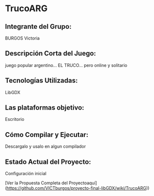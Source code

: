 # TrucoARG

## Integrante del Grupo: 
BURGOS Victoria

## Descripción Corta del Juego: 
juego popular argentino... EL TRUCO... pero online y solitario

## Tecnologías Utilizadas: 
LibGDX 

## Las plataformas objetivo: 
Escritorio

## Cómo Compilar y Ejecutar: 
Descargalo y usalo en algun compilador

## Estado Actual del Proyecto:
Configuración inicial

[Ver la Propuesta Completa del Proyectoaquí] (https://github.com/VICTburgos/proyecto-final-libGDX/wiki/TrucoARG))
